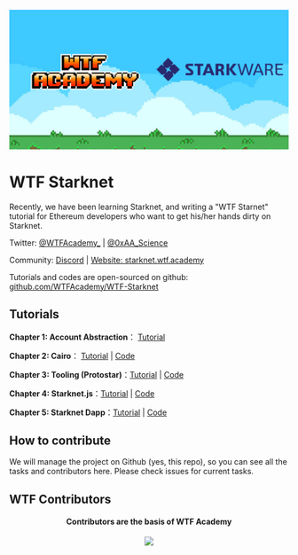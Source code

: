 ![](./static/img/wtfcairo_banner.png)

# WTF Starknet

Recently, we have been learning Starknet, and writing a "WTF Starnet" tutorial for Ethereum developers who want to get his/her hands dirty on Starknet.

Twitter: [@WTFAcademy_](https://twitter.com/WTFAcademy_) |  [@0xAA_Science](https://twitter.com/0xAA_Science)

Community: [Discord](https://discord.gg/5akcruXrsk) | [Website: starknet.wtf.academy](https://starknet.wtf.academy)

Tutorials and codes are open-sourced on github: [github.com/WTFAcademy/WTF-Starknet](https://github.com/WTFAcademy/WTF-Starknet)

## Tutorials

**Chapter 1: Account Abstraction**： [Tutorial](https://starknet.wtf.academy/docs/AA/)

**Chapter 2: Cairo**： [Tutorial](https://starknet.wtf.academy/docs/Cairo/) | [Code](./docs/2_Cairo/)

**Chapter 3: Tooling (Protostar)**：[Tutorial](https://starknet.wtf.academy/docs/Tool/) | [Code](./docs/3_Tool/)

**Chapter 4: Starknet.js**：[Tutorial](https://starknet.wtf.academy/docs/starknetjs/) | [Code](./docs/4_starknetjs/)

**Chapter 5: Starknet Dapp**：[Tutorial](https://starknet.wtf.academy/docs/Dapp/) | [Code](https://github.com/WTFAcademy/WTF-Starknet-Dapp-demo)


## How to contribute

We will manage the project on Github (yes, this repo), so you can see all the tasks and contributors here. Please check issues for current tasks.

## WTF Contributors
<div align="center">
  <h4 align="center">
    Contributors are the basis of WTF Academy
  </h4>
  <a href="https://github.com/WTFAcademy/WTF-Starknet/graphs/contributors">
    <img src="https://contrib.rocks/image?repo=WTFAcademy/WTF-Starknet" />
  </a>
</div>